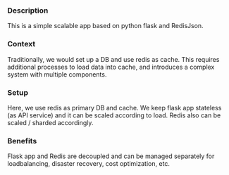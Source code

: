 ### Description
This is a simple scalable app based on python flask and RedisJson. 

### Context
Traditionally, we would set up a DB and use redis as cache. This requires additional processes to load data into cache, and introduces a complex system with multiple components. 

### Setup
Here, we use redis as primary DB and cache. We keep flask app stateless (as API service) and it can be scaled according to load. Redis also can be scaled / sharded accordingly. 

### Benefits
Flask app and Redis are decoupled and can be managed separately for loadbalancing, disaster recovery, cost optimization, etc.


